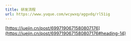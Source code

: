 ```yaml
---
title: 研发流程
url: https://www.yuque.com/wcywxq/aggvdq/rl51ig
---
```


[https://juejin.cn/post/6997190671580807176](https://juejin.cn/post/6997190671580807176#heading-14)
